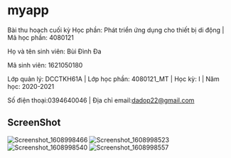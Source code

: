 # myapp

Bài thu hoạch cuối kỳ
Học phần: Phát triển ứng dụng cho thiết bị di động | Mã học phần: 4080121

Họ và tên sinh viên: Bùi Đình Đa

Mã sinh viên: 1621050180

Lớp quản lý: DCCTKH61A | Lớp học phần: 4080121_MT | Học kỳ: I  | Năm học: 2020-2021

Số điện thoại:0394640046 | Địa chỉ email:dadop22@gmail.com

## ScreenShot

![Screenshot_1608998466](https://user-images.githubusercontent.com/58806599/103155101-1caf8780-47cf-11eb-8ede-ca0950e46fe9.png)
![Screenshot_1608998523](https://user-images.githubusercontent.com/58806599/103155105-1f11e180-47cf-11eb-8ac1-809c7398b80b.png)
![Screenshot_1608998540](https://user-images.githubusercontent.com/58806599/103155106-20430e80-47cf-11eb-9952-4469a0f3cd1e.png)
![Screenshot_1608998557](https://user-images.githubusercontent.com/58806599/103155108-220cd200-47cf-11eb-83a7-5afede289ec4.png)
